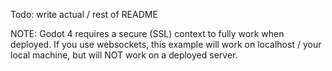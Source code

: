 Todo: write actual / rest of README

NOTE: Godot 4 requires a secure (SSL) context to fully work when deployed. If you use
websockets, this example will work on localhost / your local machine, but will NOT
work on a deployed server.
